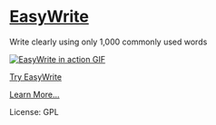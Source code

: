 # [EasyWrite](http://easywrite.parishod.com/)
Write clearly using only 1,000 commonly used words

[![EasyWrite in action GIF](http://easywrite.parishod.com/assets/easy-text-explain.gif)](http://easywrite.parishod.com)

[Try EasyWrite](http://easywrite.parishod.com/)

[Learn More...](http://www.deekshith.in/2016/04/easy-write-intro.html)

License: GPL